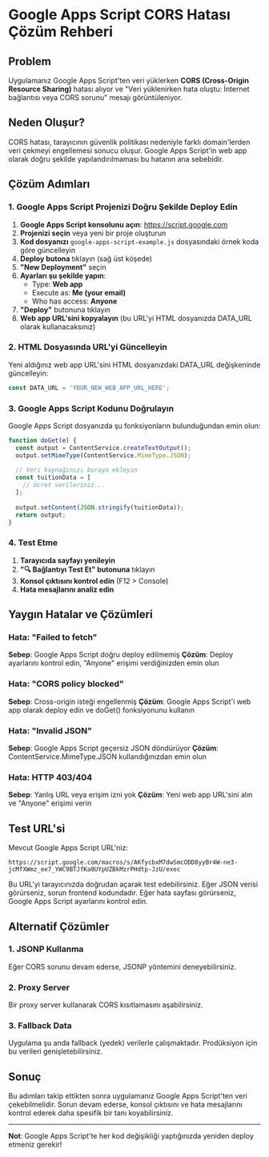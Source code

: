# Google Apps Script CORS Hatası Çözüm Rehberi

## Problem
Uygulamanız Google Apps Script'ten veri yüklerken **CORS (Cross-Origin Resource Sharing)** hatası alıyor ve "Veri yüklenirken hata oluştu: İnternet bağlantısı veya CORS sorunu" mesajı görüntüleniyor.

## Neden Oluşur?
CORS hatası, tarayıcının güvenlik politikası nedeniyle farklı domain'lerden veri çekmeyi engellemesi sonucu oluşur. Google Apps Script'in web app olarak doğru şekilde yapılandırılmaması bu hatanın ana sebebidir.

## Çözüm Adımları

### 1. Google Apps Script Projenizi Doğru Şekilde Deploy Edin

1. **Google Apps Script konsolunu açın**: https://script.google.com
2. **Projenizi seçin** veya yeni bir proje oluşturun
3. **Kod dosyanızı** `google-apps-script-example.js` dosyasındaki örnek koda göre güncelleyin
4. **Deploy butona** tıklayın (sağ üst köşede)
5. **"New Deployment"** seçin
6. **Ayarları şu şekilde yapın**:
   - Type: **Web app**
   - Execute as: **Me (your email)**
   - Who has access: **Anyone**
7. **"Deploy"** butonuna tıklayın
8. **Web app URL'sini kopyalayın** (bu URL'yi HTML dosyanızda DATA_URL olarak kullanacaksınız)

### 2. HTML Dosyasında URL'yi Güncelleyin

Yeni aldığınız web app URL'sini HTML dosyanızdaki DATA_URL değişkeninde güncelleyin:

```javascript
const DATA_URL = 'YOUR_NEW_WEB_APP_URL_HERE';
```

### 3. Google Apps Script Kodunu Doğrulayın

Google Apps Script dosyanızda şu fonksiyonların bulunduğundan emin olun:

```javascript
function doGet(e) {
  const output = ContentService.createTextOutput();
  output.setMimeType(ContentService.MimeType.JSON);
  
  // Veri kaynağınızı buraya ekleyin
  const tuitionData = [
    // Ücret verileriniz...
  ];
  
  output.setContent(JSON.stringify(tuitionData));
  return output;
}
```

### 4. Test Etme

1. **Tarayıcıda sayfayı yenileyin**
2. **"🔍 Bağlantıyı Test Et" butonuna** tıklayın
3. **Konsol çıktısını kontrol edin** (F12 > Console)
4. **Hata mesajlarını analiz edin**

## Yaygın Hatalar ve Çözümleri

### Hata: "Failed to fetch"
**Sebep**: Google Apps Script doğru deploy edilmemiş
**Çözüm**: Deploy ayarlarını kontrol edin, "Anyone" erişimi verdiğinizden emin olun

### Hata: "CORS policy blocked"
**Sebep**: Cross-origin isteği engellenmiş
**Çözüm**: Google Apps Script'i web app olarak deploy edin ve doGet() fonksiyonunu kullanın

### Hata: "Invalid JSON"
**Sebep**: Google Apps Script geçersiz JSON döndürüyor
**Çözüm**: ContentService.MimeType.JSON kullandığınızdan emin olun

### Hata: HTTP 403/404
**Sebep**: Yanlış URL veya erişim izni yok
**Çözüm**: Yeni web app URL'sini alın ve "Anyone" erişimi verin

## Test URL'si

Mevcut Google Apps Script URL'niz:
```
https://script.google.com/macros/s/AKfycbxM7dwSmcODD8yyBr4W-ne3-jcMfXWmz_ee7_YWC9BTJfKa0UYpUZBkMzrPHdtp-JzU/exec
```

Bu URL'yi tarayıcınızda doğrudan açarak test edebilirsiniz. Eğer JSON verisi görürseniz, sorun frontend kodundadır. Eğer hata sayfası görürseniz, Google Apps Script ayarlarını kontrol edin.

## Alternatif Çözümler

### 1. JSONP Kullanma
Eğer CORS sorunu devam ederse, JSONP yöntemini deneyebilirsiniz.

### 2. Proxy Server
Bir proxy server kullanarak CORS kısıtlamasını aşabilirsiniz.

### 3. Fallback Data
Uygulama şu anda fallback (yedek) verilerle çalışmaktadır. Prodüksiyon için bu verileri genişletebilirsiniz.

## Sonuç

Bu adımları takip ettikten sonra uygulamanız Google Apps Script'ten veri çekebilmelidir. Sorun devam ederse, konsol çıktısını ve hata mesajlarını kontrol ederek daha spesifik bir tanı koyabilirsiniz.

---

**Not**: Google Apps Script'te her kod değişikliği yaptığınızda yeniden deploy etmeniz gerekir!

